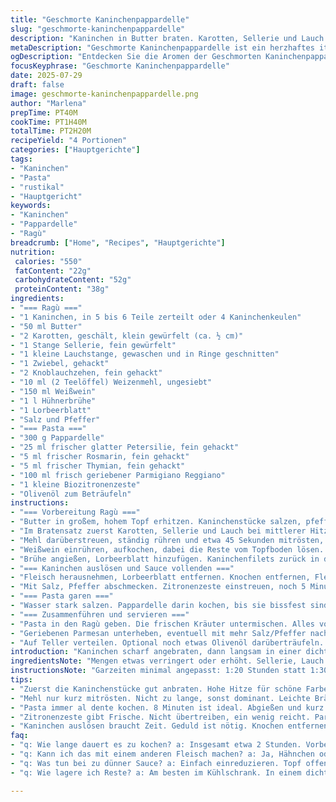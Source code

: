 ```yaml
---
title: "Geschmorte Kaninchenpappardelle"
slug: "geschmorte-kaninchenpappardelle"
description: "Kaninchen in Butter braten. Karotten, Sellerie und Lauch fein schneiden. Zwiebel, Knoblauch anrösten. Mehl zuschieben. Weißwein aufkochen. Hühnerbrühe und Kräuter dazu. Langsam 1 Stunde 20 Minuten köcheln lassen. Kaninchen herausnehmen, entbeinen, zurück in Sauce. Pasta al dente kochen. Kräuter und Parmesan unterheben. Mit Olivenöl abschmecken, Salz und Pfeffer prüfen. Etwas Zitronenzeste für Frische. Bissfest, fleischig, kräftig. Für vier Personen. "
metaDescription: "Geschmorte Kaninchenpappardelle ist ein herzhaftes italienisches Gericht mit zartem Kaninchen und frischen Kräutern, perfekt für gehaltvolle Abende"
ogDescription: "Entdecken Sie die Aromen der Geschmorten Kaninchenpappardelle, ein rustikales Gericht mit frischen Kräutern und kräftiger Sauce, die begeistert."
focusKeyphrase: "Geschmorte Kaninchenpappardelle"
date: 2025-07-29
draft: false
image: geschmorte-kaninchenpappardelle.png
author: "Marlena"
prepTime: PT40M
cookTime: PT1H40M
totalTime: PT2H20M
recipeYield: "4 Portionen"
categories: ["Hauptgerichte"]
tags:
- "Kaninchen"
- "Pasta"
- "rustikal"
- "Hauptgericht"
keywords:
- "Kaninchen"
- "Pappardelle"
- "Ragù"
breadcrumb: ["Home", "Recipes", "Hauptgerichte"]
nutrition: 
 calories: "550"
 fatContent: "22g"
 carbohydrateContent: "52g"
 proteinContent: "38g"
ingredients:
- "=== Ragù ==="
- "1 Kaninchen, in 5 bis 6 Teile zerteilt oder 4 Kaninchenkeulen"
- "50 ml Butter"
- "2 Karotten, geschält, klein gewürfelt (ca. ½ cm)"
- "1 Stange Sellerie, fein gewürfelt"
- "1 kleine Lauchstange, gewaschen und in Ringe geschnitten"
- "1 Zwiebel, gehackt"
- "2 Knoblauchzehen, fein gehackt"
- "10 ml (2 Teelöffel) Weizenmehl, ungesiebt"
- "150 ml Weißwein"
- "1 l Hühnerbrühe"
- "1 Lorbeerblatt"
- "Salz und Pfeffer"
- "=== Pasta ==="
- "300 g Pappardelle"
- "25 ml frischer glatter Petersilie, fein gehackt"
- "5 ml frischer Rosmarin, fein gehackt"
- "5 ml frischer Thymian, fein gehackt"
- "100 ml frisch geriebener Parmigiano Reggiano"
- "1 kleine Biozitronenzeste"
- "Olivenöl zum Beträufeln"
instructions:
- "=== Vorbereitung Ragù ==="
- "Butter in großem, hohem Topf erhitzen. Kaninchenstücke salzen, pfeffern und rundherum anbraten, bis sie goldbraun sind. Aus dem Topf nehmen, beiseitestellen."
- "Im Bratensatz zuerst Karotten, Sellerie und Lauch bei mittlerer Hitze anschwitzen, bis sie weich sind. Dann Zwiebel und Knoblauch hinzufügen, glasig dünsten."
- "Mehl darüberstreuen, ständig rühren und etwa 45 Sekunden mitrösten, damit es leicht bräunt, Farbe entwickelt und Mehlgeschmack verschwindet."
- "Weißwein einrühren, aufkochen, dabei die Reste vom Topfboden lösen. Flüssigkeit um etwa ein Drittel reduzieren lassen."
- "Brühe angießen, Lorbeerblatt hinzufügen. Kaninchenfilets zurück in den Topf legen. Aufkochen, dann Hitze reduzieren, zugedeckt bei mittlerer Temperatur 1 Stunde 20 Minuten schmoren lassen. Nicht heftig blubbern, nur simmern."
- "=== Kaninchen auslösen und Sauce vollenden ==="
- "Fleisch herausnehmen, Lorbeerblatt entfernen. Knochen entfernen, Fleisch zerpflücken oder grob würfeln. Zurück in die Sauce geben."
- "Mit Salz, Pfeffer abschmecken. Zitronenzeste einstreuen, noch 5 Minuten ziehen lassen. Falls Sauce zu dünn, offen weiter einreduzieren."
- "=== Pasta garen ==="
- "Wasser stark salzen. Pappardelle darin kochen, bis sie bissfest sind, ca. 8 Minuten. Abgießen, kurz mit etwas Olivenöl vermengen, damit sie nicht kleben."
- "=== Zusammenführen und servieren ==="
- "Pasta in den Ragù geben. Die frischen Kräuter untermischen. Alles vorsichtig erhitzen, damit die Pasta die Sauce aufsaugt."
- "Geriebenen Parmesan unterheben, eventuell mit mehr Salz/Pfeffer nachjustieren."
- "Auf Teller verteilen. Optional noch etwas Olivenöl darüberträufeln. Sofort servieren."
introduction: "Kaninchen scharf angebraten, dann langsam in einer dichten Sauce aus Gemüse, Kräutern und Wein geschmort. Statt Zwiebeln nur minimal, dafür etwas Sellerie und Lauch, mehr Textur. Mehl binden, nicht zu viel, damit es nicht mehlig schmeckt. Weißwein gibt Säure, gibt Frische. Hühnerbrühe als Basis, nicht zu dominant, lässt alles gut verschmelzen. Pappardelle nicht überkochen, sonst weichem Brei. Kräuter am Schluss, um Aroma zu bewahren. Parmesan rein, gibt Umami. Ein Hauch Zitronenzeste verändert. Einfach, rustikal, nahrhaft. Für Tage, die Kraft kosten. "
ingredientsNote: "Mengen etwas verringert oder erhöht. Sellerie, Lauch ergänzen original Karotten und Zwiebel als Gemüse. Mehl 2 Teelöffel statt 1 Esslöffel. Weißwein minimal mehr. Pappardelle reduziert auf 300 g für intensiveres Gericht. Zitronenzeste neu – bringt Säure und hebt Fleischgeschmack hervor. Olivenöl zum Schluss statt Butter zum Anmachen des Nudelgerichts. Kräuter frisch, Menge circa unverändert, wichtig für Aroma. Fleisch auslösen ist Arbeit, aber lohnt. Keine Fertigsaucen, alles frisch. "
instructionsNote: "Garzeiten minimal angepasst: 1:20 Stunden statt 1:30, aber langsamer simmern. Kaninchen scharf anbraten, bei mittlerer Hitze schmoren, Deckel drauf. Gemüse vor dem Mehl andünsten, damit Farbstoffe frei werden. Mehl nur kurz mitrösten. Wein zum Ablöschen, gut reduzieren. Brühe kalt oder warm? Warm, vermeidet Kältestoß. Fleisch nach dem Schmoren entbeinen – Geduld gefragt. Pasta al dente kochen, eventuell sofort mit Öl mischen, Kleben vermeiden. Kräuter am Schluss, kurz erhitzen, nicht mitkochen. Parmesan zum Schluss, nicht schmelzen lassen, sondern binden. Zitrusnote sorgt für Spannweite. Abschmecken immer mehrfach. Jeder Schritt zählt."
tips:
- "Zuerst die Kaninchenstücke gut anbraten. Hohe Hitze für schöne Farbe. Auf den Punkt, aber nicht zu lange braten. Sonst wird das Fleisch trocken. Achten Sie auf Bratensatz. Der gibt Geschmack. Gemüse vorher anschwitzen, damit die Süße und Aromen richtig rauskommen. Kurzes Rösten ist wichtig."
- "Mehl nur kurz mitrösten. Nicht zu lange, sonst dominant. Leichte Bräunung für Geschmack. Dann Wein dazu und kräftig aufkochen. Dabei Bodensatz lösen. Geduld wichtig, nicht überhitzen. Reduzieren bis es schön dickflüssig ist. Kaninchen muss so lange köcheln, dass die Aromen sich gut vermischen."
- "Pasta immer al dente kochen. 8 Minuten ist ideal. Abgießen und kurz mit Olivenöl vermengen. Kleben verhindern. Zu lange kochen, und sie werden weich. Achten Sie auf Kräuter, am Schluss untermischen. Sie verlieren schnell das Aroma. Frisch ist am besten."
- "Zitronenzeste gibt Frische. Nicht übertreiben, ein wenig reicht. Parmesan am Ende, nicht zu lange mischen. Damit bleibt der Geschmack erhalten. Wichtig ist, die richtige Menge Salz und Pfeffer zu nutzen. Immer mehrmals kosten und anpassen. Detalierter Prozess."
- "Kaninchen auslösen braucht Zeit. Geduld ist nötig. Knochen entfernen bringt die zarten Stücke. Diese zurück in die Sauce, damit alles gut zusammenpasst. Viel Arbeit, aber es lohnt sich. Vorsicht beim Abbiegen. Um das Aroma zu verstärken, immer frisch kochen."
faq:
- "q: Wie lange dauert es zu kochen? a: Insgesamt etwa 2 Stunden. Vorbereitungen brauchen 40 Minuten. Die Kochzeit für das Ragù sind 1 Stunde 20 Minuten. Langsam schmoren lassen ist der Schlüssel."
- "q: Kann ich das mit einem anderen Fleisch machen? a: Ja, Hähnchen oder Kaninchen sind ideal. Andere Fleischsorten könnten unterschiedlich schmecken. Manchmal auch Rind oder Wild ausprobieren. Immer gut anpassen."
- "q: Was tun bei zu dünner Sauce? a: Einfach einreduzieren. Topf offen lassen. Auf mittlere Hitze stellen, ohne Deckel. Auch mehr Mehl kann helfen, aber dann gut aufpassen. Sonst wird die Sauce mehlig."
- "q: Wie lagere ich Reste? a: Am besten im Kühlschrank. In einem dicht schließenden Behälter. Kann 2-3 Tage halten. Wenn nötig, einfrieren, aber Geschmack kann verlieren. Einmal aufwärmen, vorsichtig behandeln."

---
```

